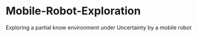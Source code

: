# Mobile-Robot-Exploration
Exploring a partial know environment under Uncertainty by a mobile robot  
